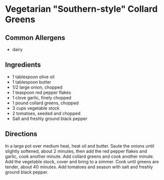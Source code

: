 # Vegetarian "Southern-style" Collard Greens

## Common Allergens
* dairy

## Ingredients
* 1 tablespoon olive oil
* 1 tablespoon butter
* 1/2 large onion, chopped
* 1 teaspoon red pepper flakes
* 1 clove garlic, finely chopped
* 1 pound collard greens, chopped
* 3 cups vegetable stock
* 2 tomatoes, seeded and chopped
* Salt and freshly ground black pepper

## Directions
In a large pot over medium heat, heat oil and butter. Saute the onions until slightly softened, about 2 minutes, then add the red pepper flakes and garlic, cook another minute. Add collard greens and cook another minute. Add the vegetable stock, cover and bring to a simmer. Cook until greens are tender, about 40 minutes. Add tomatoes and season with salt and freshly ground black pepper.
